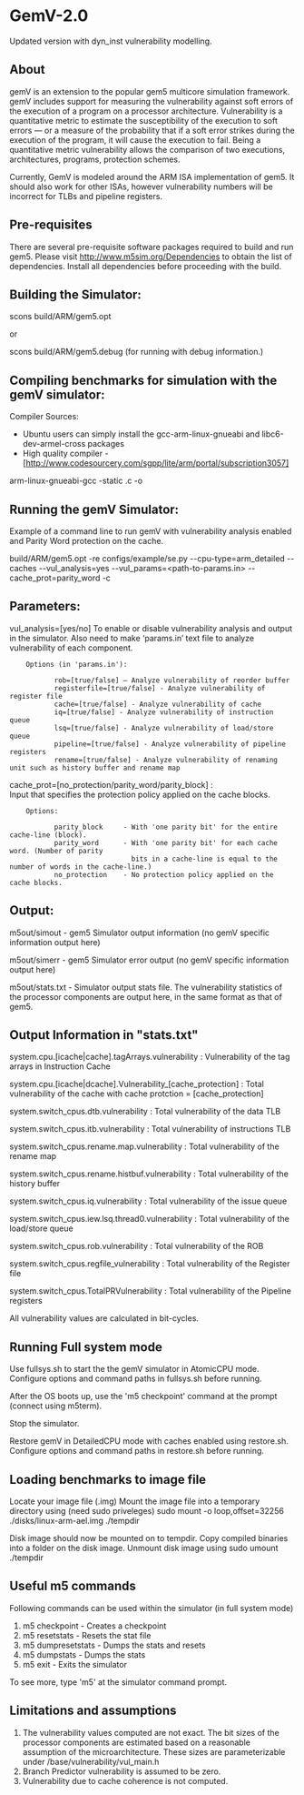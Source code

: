 # GemV-2.0
Updated version with dyn_inst vulnerability modelling.

About
-----
gemV is an extension to the popular gem5 multicore simulation framework. 
gemV includes support for measuring the vulnerability against soft errors 
of the execution of a program on a processor architecture. Vulnerability is 
a quantitative metric to estimate the susceptibility of the execution to 
soft errors — or a measure of the probability that if a soft error strikes 
during the execution of the program, it will cause the execution to fail. 
Being a quantitative metric vulnerability allows the comparison of two 
executions, architectures, programs, protection schemes.

Currently, GemV is modeled around the ARM ISA implementation of gem5. 
It should also work for other ISAs, however vulnerability numbers will 
be incorrect for TLBs and pipeline registers.

Pre-requisites
---------------

There are several pre-requisite software packages required to build and run gem5. 
Please visit http://www.m5sim.org/Dependencies to obtain the list of dependencies. 
Install all dependencies before proceeding with the build.


Building the Simulator:
-----------------------
scons build/ARM/gem5.opt  

or 

scons build/ARM/gem5.debug 	(for running with debug information.)


Compiling benchmarks for simulation with the gemV simulator:
-----------------------------------------------------------

Compiler Sources:
-  Ubuntu users can simply install the gcc-arm-linux-gnueabi and libc6-dev-armel-cross packages
-  High quality compiler - [http://www.codesourcery.com/sgpp/lite/arm/portal/subscription3057]

arm-linux-gnueabi-gcc -static <file name>.c -o <binary>


Running the gemV Simulator:
---------------------------

Example of a command line to run gemV with vulnerability analysis enabled and Parity Word protection on the cache.

build/ARM/gem5.opt -re configs/example/se.py --cpu-type=arm_detailed --caches --vul_analysis=yes --vul_params=<path-to-params.in>
--cache_prot=parity_word -c <Full path to binary> <benchmark command-line inputs>


Parameters:
-----------
vul_analysis=[yes/no] 
        To enable or disable vulnerability analysis and output in the simulator. Also need to make ‘params.in’ text file to analyze vulnerability of each component.

	    Options (in 'params.in'):
	    
		       rob=[true/false] – Analyze vulnerability of reorder buffer
		       registerfile=[true/false] - Analyze vulnerability of register file
		       cache=[true/false] - Analyze vulnerability of cache
		       iq=[true/false] - Analyze vulnerability of instruction queue
		       lsq=[true/false] - Analyze vulnerability of load/store queue
		       pipeline=[true/false] - Analyze vulnerability of pipeline registers
		       rename=[true/false] - Analyze vulnerability of renaming unit such as history buffer and rename map


cache_prot=[no_protection/parity_word/parity_block]	:   
        Input that specifies the protection policy applied on the cache blocks.
	
	    Options:
	    
		       parity_block 	- With 'one parity bit' for the entire cache-line (block).
		       parity_word  	- With 'one parity bit' for each cache word. (Number of parity 
                                  bits in a cache-line is equal to the number of words in the cache-line.)
		       no_protection	- No protection policy applied on the cache blocks.

Output:
-------
m5out/simout 	-	gem5 Simulator output information (no gemV specific information output here)

m5out/simerr	- 	gem5 Simulator error output (no gemV specific information output here)

m5out/stats.txt	-	Simulator output stats file. 
			The vulnerability statistics of the processor components are output here, in the same format as that of gem5.


Output Information in "stats.txt"
---------------------------------
system.cpu.[icache|cache].tagArrays.vulnerability :	Vulnerability of the tag arrays in Instruction Cache

system.cpu.[icache|dcache].Vulnerability_[cache_protection] : Total vulnerability of the cache with cache protction = [cache_protection]

system.switch_cpus.dtb.vulnerability : Total vulnerability of the data TLB

system.switch_cpus.itb.vulnerability : Total vulnerability of instructions TLB

system.switch_cpus.rename.map.vulnerability : Total vulnerability of the rename map

system.switch_cpus.rename.histbuf.vulnerability : Total vulnerability of the history buffer

system.switch_cpus.iq.vulnerability : Total vulnerability of the issue queue

system.switch_cpus.iew.lsq.thread0.vulnerability : Total vulnerability of the load/store queue

system.switch_cpus.rob.vulnerability : Total vulnerability of the ROB

system.switch_cpus.regfile_vulnerability : Total vulnerability of the Register file

system.switch_cpus.TotalPRVulnerability : Total vulnerability of the Pipeline registers

All vulnerability values are calculated in bit-cycles.

Running Full system mode
------------------------
Use fullsys.sh to start the the gemV simulator in AtomicCPU mode.
Configure options and command paths in fullsys.sh before running.

After the OS boots up, use the 'm5 checkpoint' command at the prompt (connect using m5term).

Stop the simulator.

Restore gemV in DetailedCPU mode with caches enabled using restore.sh.
Configure options and command paths in restore.sh before running.


Loading benchmarks to image file
--------------------------------
Locate your image file (.img)
Mount the image file into a temporary directory using (need sudo priveleges)
	sudo mount -o loop,offset=32256 ./disks/linux-arm-ael.img ./tempdir

Disk image should now be mounted on to tempdir.
Copy compiled binaries into a folder on the disk image.
Unmount disk image using
	sudo umount ./tempdir


Useful m5 commands
------------------
Following commands can be used within the simulator (in full system mode)

1. m5 checkpoint - Creates a checkpoint
2. m5 resetstats - Resets the stat file
3. m5 dumpresetstats - Dumps the stats and resets
4. m5 dumpstats - Dumps the stats
5. m5 exit - Exits the simulator

To see more, type 'm5' at the simulator command prompt.

Limitations and assumptions
---------------------------
1. The vulnerability values computed are not exact. The bit sizes of the processor components are
   estimated based on a reasonable assumption of the microarchitecture. These sizes are parameterizable 
   under /base/vulnerability/vul_main.h
2. Branch Predictor vulnerability is assumed to be zero.
3. Vulnerability due to cache coherence is not computed. 
